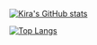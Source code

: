 [![Kira's GitHub stats](https://github-readme-stats-kira0x1.vercel.app/api/?username=kira0x1&show_icons=true&theme=swift)](https://github.com/kira0x1/github-readme-stats)

[![Top Langs](https://github-readme-stats-kira0x1.vercel.app/api/top-langs/?username=kira0x1&layout=donut&theme=swift)](https://github.com/kira0x1/github-readme-stats)
